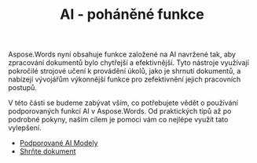 ﻿---
title: AI - poháněné funkce
second_title: Aspose.Words pro .NET
articleTitle: AI - poháněné funkce
linktitle: AI - poháněné funkce
type: docs
weight: 35
description: "Aspose.Words pro .NET zavádí nástroje založené na AI, jako je shrnutí dokumentů, pro zvýšení efektivity. Naučte se používat funkce založené na AI s tipy a podrobnými pokyny."
url: /cs/net/ai-powered-features/
timestamp: 2024-11-26-12-00-00
---

Aspose.Words nyní obsahuje funkce založené na AI navržené tak, aby zpracování dokumentů bylo chytřejší a efektivnější. Tyto nástroje využívají pokročilé strojové učení k provádění úkolů, jako je shrnutí dokumentů, a nabízejí vývojářům výkonnější funkce pro zefektivnění jejich pracovních postupů.

V této části se budeme zabývat vším, co potřebujete vědět o používání podporovaných funkcí AI v Aspose.Words. Od praktických tipů až po podrobné pokyny, naším cílem je pomoci vám co nejlépe využít tato vylepšení.

* [Podporované AI Modely](/words/net/supported-ai-models/)
* [Shrňte dokument](/words/net/summarize-a-document/)

